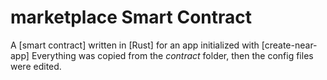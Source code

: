 marketplace Smart Contract
==================

A [smart contract] written in [Rust] for an app initialized with [create-near-app]
Everything was copied from the _contract_ folder, then the config files were edited.
